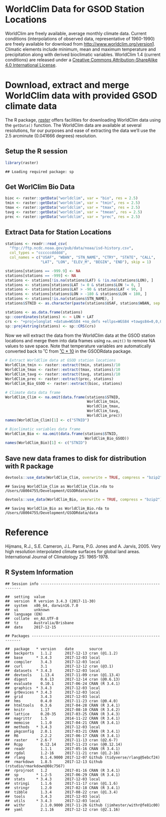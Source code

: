 WorldClim Data for GSOD Station Locations
================

WorldClim are freely available, average monthly climate data. Current
conditions (interpolations of observed data, representative of
1960-1990) are freely available for download from
<http://www.worldclim.org/version1>. Climatic elements include minimum,
mean and maximum temperature and precipitation along with derived
bioclimatic variables. WorldClim 1.4 (current conditions) are released
under a [Creative Commons Attribution-ShareAlike 4.0 International
License](http://creativecommons.org/licenses/by-sa/4.0/).

# Download, extract and merge WorldClim data with provided GSOD climate data

The R package, [*raster*](https://cran.r-project.org/package=raster)
offers facilities for downloading WorldClim data using the `getData()`
function. The WorldClim data are available at several resolutions, for
our purposes and ease of extracting the data we’ll use the 2.5 arcminute
(0.041666 degrees) resolution.

## Setup the R session

``` r
library(raster)
```

    ## Loading required package: sp

## Get WorlClim Bio Data

``` r
bioc <- raster::getData("worldclim", var = "bio", res = 2.5)
tmin <- raster::getData("worldclim", var = "tmin", res = 2.5)
tmax <- raster::getData("worldclim", var = "tmax", res = 2.5)
tavg <- raster::getData("worldclim", var = "tmean", res = 2.5)
prec <- raster::getData("worldclim", var = "prec", res = 2.5)
```

## Extract Data for Station Locations

``` r
stations <- readr::read_csv(
  "ftp://ftp.ncdc.noaa.gov/pub/data/noaa/isd-history.csv",
  col_types = "ccccccddddd",
  col_names = c("USAF", "WBAN", "STN_NAME", "CTRY", "STATE", "CALL",
                "LAT", "LON", "ELEV_M", "BEGIN", "END"), skip = 1)

stations[stations == -999.9] <- NA
stations[stations == -999] <- NA
stations <- stations[!is.na(stations$LAT) & !is.na(stations$LON), ]
stations <- stations[stations$LAT != 0 & stations$LON != 0, ]
stations <- stations[stations$LAT > -90 & stations$LAT < 90, ]
stations <- stations[stations$LON > -180 & stations$LON < 180, ]
stations <- stations[!is.na(stations$STN_NAME), ]
stations$STNID <- as.character(paste(stations$USAF, stations$WBAN, sep = "-"))

stations <- as.data.frame(stations)
sp::coordinates(stations) <- ~ LON + LAT
crs <- "+proj=longlat +datum=WGS84 +no_defs +ellps=WGS84 +towgs84=0,0,0"
sp::proj4string(stations) <- sp::CRS(crs)
```

Now we will extract the data from the WorldClim data at the GSOD station
locations and merge them into data frames using `na.omit()` to remove NA
values to save space. Note that temperature variables are automatically
converted back to ˚C from [˚C \* 10](http://www.worldclim.org/current)
in the GSODRdata package.

``` r
# Extract WorldClim data at GSOD station locations
WorldClim_tmin <- raster::extract(tmin, stations)/10
WorldClim_tmax <- raster::extract(tmax, stations)/10
WorldClim_tavg <- raster::extract(tavg, stations)/10
WorldClim_prec <- raster::extract(prec, stations)
WorldClim_Bio_GSOD <- raster::extract(bioc, stations)

# Climate data data frame
WorldClim_Clim <- na.omit(data.frame(stations$STNID,
                                     WorldClim_tmin,
                                     WorldClim_tmax,
                                     WorldClim_tavg,
                                     WorldClim_prec))
names(WorldClim_Clim)[1] <- c("STNID")

# Bioclimatic variables data frame
WorldClim_Bio <- na.omit(data.frame(stations$STNID,
                                    WorldClim_Bio_GSOD))
names(WorldClim_Bio)[1] <- c("STNID")
```

## Save new data frames to disk for distribution with R package

``` r
devtools::use_data(WorldClim_Clim, overwrite = TRUE, compress = "bzip2")
```

    ## Saving WorldClim_Clim as WorldClim_Clim.rda to /Users/U8004755/Development/GSODRdata/data

``` r
devtools::use_data(WorldClim_Bio, overwrite = TRUE, compress = "bzip2")
```

    ## Saving WorldClim_Bio as WorldClim_Bio.rda to /Users/U8004755/Development/GSODRdata/data

# Reference

Hijmans, R.J., S.E. Cameron, J.L. Parra, P.G. Jones and A. Jarvis, 2005.
Very high resolution interpolated climate surfaces for global land
areas. International Journal of Climatology 25:
    1965-1978.

## R System Information

    ## Session info -------------------------------------------------------------

    ##  setting  value                       
    ##  version  R version 3.4.3 (2017-11-30)
    ##  system   x86_64, darwin16.7.0        
    ##  ui       unknown                     
    ##  language (EN)                        
    ##  collate  en_AU.UTF-8                 
    ##  tz       Australia/Brisbane          
    ##  date     2017-12-15

    ## Packages -----------------------------------------------------------------

    ##  package   * version    date       source                            
    ##  backports   1.1.2      2017-12-13 cran (@1.1.2)                     
    ##  base      * 3.4.3      2017-12-03 local                             
    ##  compiler    3.4.3      2017-12-03 local                             
    ##  curl        3.1        2017-12-12 cran (@3.1)                       
    ##  datasets  * 3.4.3      2017-12-03 local                             
    ##  devtools    1.13.4     2017-11-09 cran (@1.13.4)                    
    ##  digest      0.6.13     2017-12-14 cran (@0.6.13)                    
    ##  evaluate    0.10.1     2017-06-24 CRAN (R 3.4.1)                    
    ##  graphics  * 3.4.3      2017-12-03 local                             
    ##  grDevices * 3.4.3      2017-12-03 local                             
    ##  grid        3.4.3      2017-12-03 local                             
    ##  hms         0.4.0      2017-11-23 cran (@0.4.0)                     
    ##  htmltools   0.3.6      2017-04-28 CRAN (R 3.4.1)                    
    ##  knitr       1.17       2017-08-10 CRAN (R 3.4.2)                    
    ##  lattice     0.20-35    2017-03-25 CRAN (R 3.4.3)                    
    ##  magrittr    1.5        2014-11-22 CRAN (R 3.4.1)                    
    ##  memoise     1.1.0      2017-04-21 CRAN (R 3.4.1)                    
    ##  methods   * 3.4.3      2017-12-03 local                             
    ##  pkgconfig   2.0.1      2017-03-21 CRAN (R 3.4.1)                    
    ##  R6          2.2.2      2017-06-17 CRAN (R 3.4.1)                    
    ##  raster    * 2.6-7      2017-11-13 cran (@2.6-7)                     
    ##  Rcpp        0.12.14    2017-11-23 cran (@0.12.14)                   
    ##  readr       1.1.1      2017-05-16 CRAN (R 3.4.1)                    
    ##  rgdal       1.2-16     2017-11-21 cran (@1.2-16)                    
    ##  rlang       0.1.4.9000 2017-12-07 Github (tidyverse/rlang@5ebcf24)  
    ##  rmarkdown   1.8.5      2017-12-13 Github (rstudio/rmarkdown@08c7567)
    ##  rprojroot   1.2        2017-01-16 CRAN (R 3.4.1)                    
    ##  sp        * 1.2-5      2017-06-29 CRAN (R 3.4.1)                    
    ##  stats     * 3.4.3      2017-12-03 local                             
    ##  stringi     1.1.6      2017-11-17 cran (@1.1.6)                     
    ##  stringr     1.2.0      2017-02-18 CRAN (R 3.4.1)                    
    ##  tibble      1.3.4      2017-08-22 cran (@1.3.4)                     
    ##  tools       3.4.3      2017-12-03 local                             
    ##  utils     * 3.4.3      2017-12-03 local                             
    ##  withr       2.1.0.9000 2017-11-26 Github (jimhester/withr@fe81c00)  
    ##  yaml        2.1.16     2017-12-12 cran (@2.1.16)
